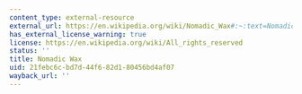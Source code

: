 ```yaml
---
content_type: external-resource
external_url: https://en.wikipedia.org/wiki/Nomadic_Wax#:~:text=Nomadic%20Wax%20is%20an%20international,hip%2Dhop%20and%20underground%20music.
has_external_license_warning: true
license: https://en.wikipedia.org/wiki/All_rights_reserved
status: ''
title: Nomadic Wax
uid: 21febc6c-bd7d-44f6-82d1-80456bd4af07
wayback_url: ''
---
```


